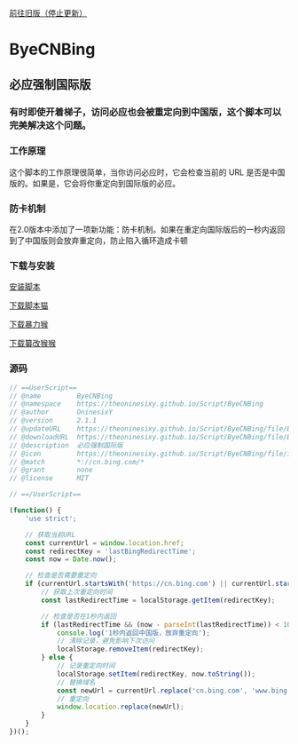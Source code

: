[前往旧版（停止更新）](https://theoninesixy.github.io/Script/ByeCNBing/old)

# ByeCNBing
## 必应强制国际版
### 有时即使开着梯子，访问必应也会被重定向到中国版，这个脚本可以完美解决这个问题。
### 工作原理
这个脚本的工作原理很简单，当你访问必应时，它会检查当前的 URL 是否是中国版的。如果是，它会将你重定向到国际版的必应。
### 防卡机制
在2.0版本中添加了一项新功能：防卡机制。如果在重定向国际版后的一秒内返回到了中国版则会放弃重定向，防止陷入循环造成卡顿
### 下载与安装
[安装脚本](https://theoninesixy.github.io/Script/ByeCNBing/file/ByeCNBing.user.js)

[下载脚本猫](https://docs.scriptcat.org)

[下载暴力猴](https://violentmonkey.github.io/)

[下载纂改猴猴](https://www.tampermonkey.net/)
### 源码
~~~JavaScript
// ==UserScript==
// @name         ByeCNBing
// @namespace    https://theoninesixy.github.io/Script/ByeCNBing
// @author       OninesixY
// @version      2.1.1
// @updateURL    https://theoninesixy.github.io/Script/ByeCNBing/file/ByeCNBing.user.js
// @downloadURL  https://theoninesixy.github.io/Script/ByeCNBing/file/ByeCNBing.user.js
// @description  必应强制国际版
// @icon         https://theoninesixy.github.io/Script/ByeCNBing/file/icon.svg
// @match        *://cn.bing.com/*
// @grant        none
// @license      MIT

// ==/UserScript==

(function() {
    'use strict';

    // 获取当前URL
    const currentUrl = window.location.href;
    const redirectKey = 'lastBingRedirectTime';
    const now = Date.now();

    // 检查是否需要重定向
    if (currentUrl.startsWith('https://cn.bing.com') || currentUrl.startsWith('http://cn.bing.com')) {
        // 获取上次重定向时间
        const lastRedirectTime = localStorage.getItem(redirectKey);

        // 检查是否在1秒内返回
        if (lastRedirectTime && (now - parseInt(lastRedirectTime)) < 1000) {
            console.log('1秒内返回中国版，放弃重定向');
            // 清除记录，避免影响下次访问
            localStorage.removeItem(redirectKey);
        } else {
            // 记录重定向时间
            localStorage.setItem(redirectKey, now.toString());
            // 替换域名
            const newUrl = currentUrl.replace('cn.bing.com', 'www.bing.com');
            // 重定向
            window.location.replace(newUrl);
        }
    }
})();

~~~